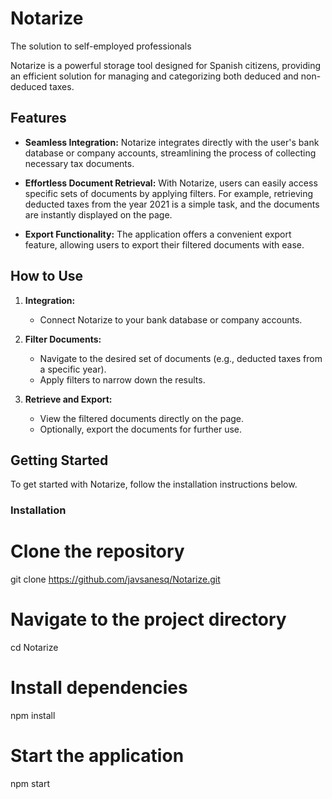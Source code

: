 # Notarize
The solution to self-employed professionals

Notarize is a powerful storage tool designed for Spanish citizens, providing an efficient solution for managing and categorizing both deduced and non-deduced taxes.

## Features

- **Seamless Integration:** Notarize integrates directly with the user's bank database or company accounts, streamlining the process of collecting necessary tax documents.

- **Effortless Document Retrieval:** With Notarize, users can easily access specific sets of documents by applying filters. For example, retrieving deducted taxes from the year 2021 is a simple task, and the documents are instantly displayed on the page.

- **Export Functionality:** The application offers a convenient export feature, allowing users to export their filtered documents with ease.

## How to Use

1. **Integration:**
   - Connect Notarize to your bank database or company accounts.

2. **Filter Documents:**
   - Navigate to the desired set of documents (e.g., deducted taxes from a specific year).
   - Apply filters to narrow down the results.

3. **Retrieve and Export:**
   - View the filtered documents directly on the page.
   - Optionally, export the documents for further use.

## Getting Started

To get started with Notarize, follow the installation instructions below.

### Installation

# Clone the repository
git clone https://github.com/javsanesq/Notarize.git

# Navigate to the project directory
cd Notarize

# Install dependencies
npm install

# Start the application
npm start


